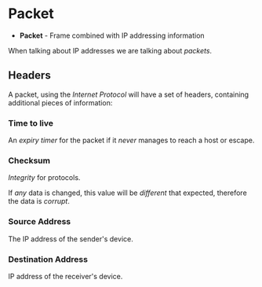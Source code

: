 # Packet

- **Packet** - Frame combined with IP addressing information

When talking about IP addresses we are talking about _packets_.

## Headers

A packet, using the _Internet Protocol_ will have a set of headers, containing additional pieces of information:

### Time to live

An _expiry timer_ for the packet if it _never_ manages to reach a host or escape.

### Checksum

_Integrity_ for protocols.

If _any_ data is changed, this value will be _different_ that expected, therefore the data is _corrupt_.

### Source Address

The IP address of the sender's device.

### Destination Address

IP address of the receiver's device.
